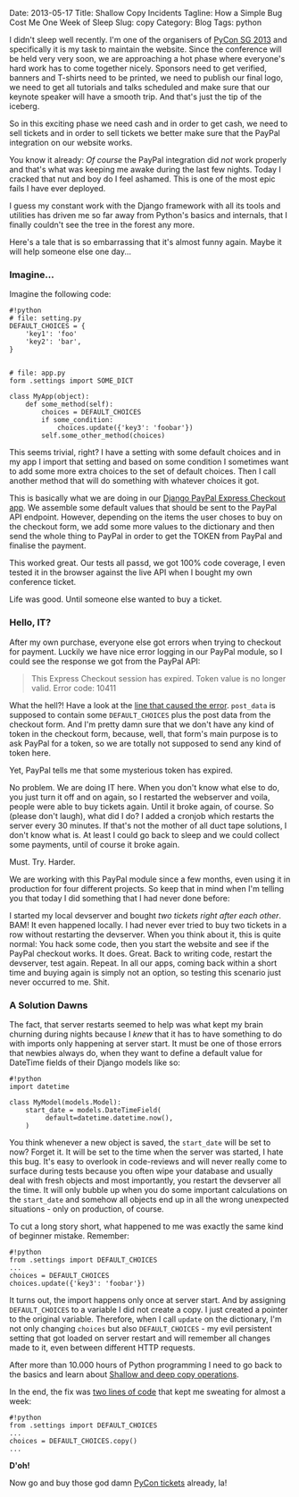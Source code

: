 Date: 2013-05-17
Title: Shallow Copy Incidents
Tagline: How a Simple Bug Cost Me One Week of Sleep
Slug: copy
Category: Blog
Tags: python

I didn't sleep well recently. I'm one of the organisers of [PyCon SG 2013](https://pycon.sg)
and specifically it is my task to maintain the website. Since the conference
will be held very very soon, we are approaching a hot phase where everyone's
hard work has to come together nicely. Sponsors need to get verified, banners 
and T-shirts need to be printed, we need to publish our final logo, we need to 
get all tutorials and talks scheduled and make sure that our keynote speaker 
will have a smooth trip. And that's just the tip of the iceberg.

So in this exciting phase we need cash and in order to get cash, we need to
sell tickets and in order to sell tickets we better make sure that the PayPal 
integration on our website works.

You know it already: *Of course* the PayPal integration did *not* work properly
and that's what was keeping me awake during the last few nights. Today I 
cracked that nut and boy do I feel ashamed. This is one of the most epic fails
I have ever deployed.

I guess my constant work with the Django framework with all its tools and 
utilities has driven me so far away from Python's basics and internals, that I
finally couldn't see the tree in the forest any more. 

Here's a tale that is so embarrassing that it's almost funny again. Maybe
it will help someone else one day...

### Imagine...

Imagine the following code:

    #!python
    # file: setting.py
    DEFAULT_CHOICES = {
        'key1': 'foo' 
        'key2': 'bar',
    }


    # file: app.py
    form .settings import SOME_DICT

    class MyApp(object):
        def some_method(self):
            choices = DEFAULT_CHOICES
            if some_condition:
                choices.update({'key3': 'foobar'})
            self.some_other_method(choices)

This seems trivial, right? I have a setting with some default choices and in my
app I import that setting and based on some condition I sometimes want to add
some more extra choices to the set of default choices. Then I call another 
method that will do something with whatever choices it got.

This is basically what we are doing in our [Django PayPal Express Checkout app](https://github.com/bitmazk/django-paypal-express-checkout/blob/master/paypal_express_checkout/constants.py#L49).
We assemble some default values that should be sent to the PayPal API endpoint.
However, depending on the items the user choses to buy on the checkout form,
we add some more values to the dictionary and then send the whole thing to
PayPal in order to get the TOKEN from PayPal and finalise the payment.

This worked great. Our tests all passd, we got 100% code coverage, I even 
tested it in the browser against the live API when I bought my own conference 
ticket. 

Life was good. Until someone else wanted to buy a ticket.

### Hello, IT?

After my own purchase, everyone else got errors when trying to checkout for
payment. Luckily we have nice error logging in our PayPal module, so I could
see the response we got from the PayPal API:

> This Express Checkout session has expired. Token value is no longer valid.
> Error code: 10411

What the hell?! Have a look at the [line that caused the error](https://github.com/bitmazk/django-paypal-express-checkout/blob/c439b3c2c0698ebc61f1d5fc5c51856e5b12cab7/paypal_express_checkout/forms.py#L262).
`post_data` is supposed to contain some `DEFAULT_CHOICES` plus the post data
from the checkout form. And I'm pretty damn sure that we don't have any kind of
token in the checkout form, because, well, that form's main purpose is to ask
PayPal for a token, so we are totally not supposed to send any kind of token
here.

Yet, PayPal tells me that some mysterious token has expired.

No problem. We are doing IT here. When you don't know what else to do, you just
turn it off and on again, so I restarted the webserver and voila, people were
able to buy tickets again. Until it broke again, of course. So (please don't
laugh), what did I do? I added a cronjob which restarts the server every 30
minutes. If that's not the mother of all duct tape solutions, I don't know
what is. At least I could go back to sleep and we could collect some payments,
until of course it broke again.

Must. Try. Harder.

We are working with this PayPal module since a few months, even using it in 
production for four different projects. So keep that in mind when I'm telling
you that today I did something that I had never done before: 

I started my local devserver and bought *two tickets right after each other*. 
BAM! It even happened locally. I had never ever tried to buy two tickets in a 
row without restarting the devserver. When you think about it, this is quite
normal: You hack some code, then you start the website and see if the PayPal
checkout works. It does. Great. Back to writing code, restart the devserver, 
test again. Repeat. In all our apps, coming back within a short time and buying
again is simply not an option, so testing this scenario just never occurred to 
me. Shit.

### A Solution Dawns

The fact, that server restarts seemed to help was what kept my brain churning
during nights because I *knew* that it has to have something to do with imports
only happening at server start. It must be one of those errors that newbies
always do, when they want to define a default value for DateTime fields of
their Django models like so:

    #!python
    import datetime

    class MyModel(models.Model):
        start_date = models.DateTimeField(
             default=datetime.datetime.now(),
        )

You think whenever a new object is saved, the `start_date` will be set to now?
Forget it. It will be set to the time when the server was started, I hate this
bug. It's easy to overlook in code-reviews and will never really come to
surface during tests because you often wipe your database and usually deal with
fresh objects and most importantly, you restart the devserver all the time. It
will only bubble up when you do some important calculations on the `start_date`
and somehow all objects end up in all the wrong unexpected situations - only on 
production, of course.

To cut a long story short, what happened to me was exactly the same kind of 
beginner mistake. Remember:

    #!python
    from .settings import DEFAULT_CHOICES
    ...
    choices = DEFAULT_CHOICES
    choices.update({'key3': 'foobar'})

It turns out, the import happens only once at server start. And by assigning
`DEFAULT_CHOICES` to a variable I did not create a copy. I just created a 
pointer to the original variable. Therefore, when I call `update` on the
dictionary, I'm not only changing `choices` but also `DEFAULT_CHOICES` - my
evil persistent setting that got loaded on server restart and will remember
all changes made to it, even between different HTTP requests.

After more than 10.000 hours of Python programming I need to go back to the
basics and learn about [Shallow and deep copy operations](http://docs.python.org/2/library/copy.html).

In the end, the fix was [two lines of code](https://github.com/bitmazk/django-paypal-express-checkout/commit/67e9be786b29b1c2426416057fff595fd97110bb#L1R118)
that kept me sweating for almost a week:

    #!python
    from .settings import DEFAULT_CHOICES
    ...
    choices = DEFAULT_CHOICES.copy() 
    ...

**D'oh!**

Now go and buy those god damn [PyCon tickets](https://pycon.sg/checkout/) already, la!
